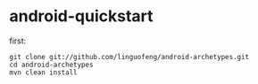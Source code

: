 # android-quickstart

first:

    git clone git://github.com/linguofeng/android-archetypes.git
    cd android-archetypes
    mvn clean install
